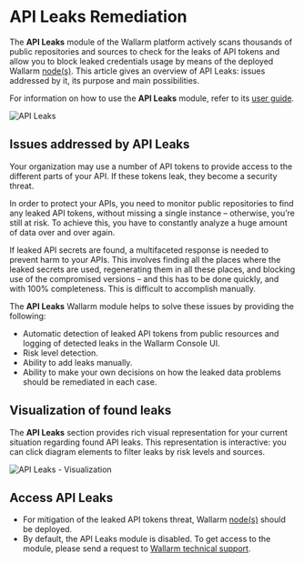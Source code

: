 # API Leaks Remediation

The **API Leaks** module of the Wallarm platform actively scans thousands of public repositories and sources to check for the leaks of API tokens and allow you to block leaked credentials usage by means of the deployed Wallarm [node(s)](../installation/supported-deployment-options.md). This article gives an overview of API Leaks: issues addressed by it, its purpose and main possibilities.

For information on how to use the **API Leaks** module, refer to its [user guide](../user-guides/api-leaks.md).

![API Leaks](../images/about-wallarm-waf/api-leaks/api-leaks.png)

## Issues addressed by API Leaks

Your organization may use a number of API tokens to provide access to the different parts of your API. If these tokens leak, they become a security threat.

In order to protect your APIs, you need to monitor public repositories to find any leaked API tokens, without missing a single instance – otherwise, you’re still at risk. To achieve this, you have to constantly analyze a huge amount of data over and over again.

If leaked API secrets are found, a multifaceted response is needed to prevent harm to your APIs. This involves finding all the places where the leaked secrets are used, regenerating them in all these places, and blocking use of the compromised versions – and this has to be done quickly, and with 100% completeness. This is difficult to accomplish manually.

The **API Leaks** Wallarm module helps to solve these issues by providing the following:

* Automatic detection of leaked API tokens from public resources and logging of detected leaks in the Wallarm Console UI.
* Risk level detection.
* Ability to add leaks manually.
* Ability to make your own decisions on how the leaked data problems should be remediated in each case.

## Visualization of found leaks

The **API Leaks** section provides rich visual representation for your current situation regarding found API leaks. This representation is interactive: you can click diagram elements to filter leaks by risk levels and sources.

![API Leaks - Visualization](../images/about-wallarm-waf/api-leaks/api-leaks-visual.png)

## Access API Leaks

* For mitigation of the leaked API tokens threat, Wallarm [node(s)](../user-guides/nodes/nodes.md) should be deployed.
* By default, the API Leaks module is disabled. To get access to the module, please send a request to [Wallarm technical support](mailto:support@wallarm.com).

